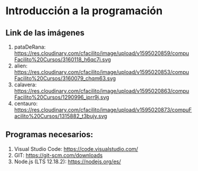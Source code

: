 # Introducción a la programación

## Link de las imágenes
1. pataDeRana: https://res.cloudinary.com/cfacilito/image/upload/v1595020859/compuFacilito%20Cursos/3160118_h6qc7i.svg
2. alien: https://res.cloudinary.com/cfacilito/image/upload/v1595020853/compuFacilito%20Cursos/3160079_chqm63.svg
3. calavera: https://res.cloudinary.com/cfacilito/image/upload/v1595020863/compuFacilito%20Cursos/1290996_iprr9j.svg
4. centauro: https://res.cloudinary.com/cfacilito/image/upload/v1595020873/compuFacilito%20Cursos/1315882_t3bujy.svg

## Programas necesarios:
1. Visual Studio Code: https://code.visualstudio.com/
2. GIT: https://git-scm.com/downloads
3. Node.js (LTS 12.18.2): https://nodejs.org/es/

